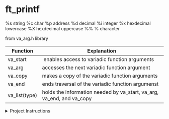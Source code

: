 # ft_printf 

%s string
%c char
%p address
%d decimal
%i integer
%x hexdecimal lowercase
%X hexdecimal uppercase 
%% % character

from va_arg.h library

| Function  | Explanation |
| ------------- | ------------- |
| va_start | enables access to variadic function arguments |
| va_arg | accesses the next variadic function argument |
| va_copy | makes a copy of the variadic function arguments |
| va_end | ends traversal of the variadic function argumenst |
| va_list(type) | holds the information needed by va_start, va_arg, va_end, and va_copy |

<details>
  <summary>Project Instructions</summary>

**Project Objectives** : to understand va_arg structure and when are they used. to understand to handle string, hex and decimal variables and how to use them with write command. to understand basics of printf command. 

| Specs  | Explanation |
| ------------- | ------------- |
| Program name | libftprintf.a |
| Turn in files | Makefile, *.h, */*.h, *.c, */*.c |
| Makefile | NAME, all, clean, fclean, re |
| External functs. | malloc, free, write, va_start, va_arg, va_copy, va_end |
| Libft authorized | Yes |
| Description | Write a library that contains ft_printf(), a function that will mimic the original printf() |
  
  You have to recode the printf() function from libc.

  The prototype of ft_printf() is:

  ```
  int  ft_printf(const char *, ...);
  ```

  Here are the requirements:
  - Don't implement the buffer management of the original printf().
  - Your function has to handle the following conversions: cspdiuxX%
  - Your function will be compared against the original printf().
  - You must use the command ar to create your library. <br/> Using the libtool command is forbidden.
  - Your libftprintf.a has to be created at the root of your repository.

</details>
